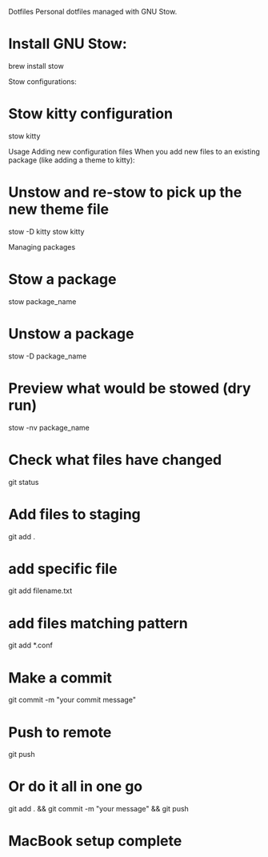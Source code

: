 Dotfiles
Personal dotfiles managed with GNU Stow.

# Install GNU Stow:

brew install stow

Stow configurations:

# Stow kitty configuration

stow kitty

Usage
Adding new configuration files
When you add new files to an existing package (like adding a theme to kitty):

# Unstow and re-stow to pick up the new theme file

stow -D kitty
stow kitty

Managing packages

# Stow a package

stow package_name

# Unstow a package

stow -D package_name

# Preview what would be stowed (dry run)

stow -nv package_name

# Check what files have changed

git status

# Add files to staging

git add .

# add specific file

git add filename.txt

# add files matching pattern

git add \*.conf

# Make a commit

git commit -m "your commit message"

# Push to remote

git push

# Or do it all in one go

git add . && git commit -m "your message" && git push
# MacBook setup complete
